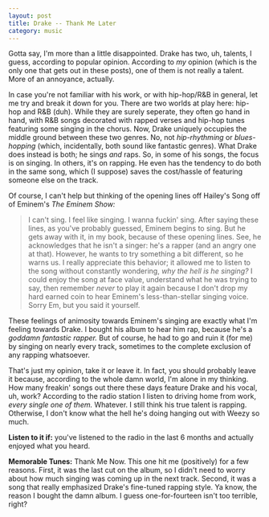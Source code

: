 ```yaml
---
layout: post
title: Drake -- Thank Me Later
category: music
---
```


Gotta say, I'm more than a little disappointed. Drake has two, uh, talents, I guess, according to popular opinion. According to *my* opinion (which is the only one that gets out in these posts), one of them is not really a talent. More of an annoyance, actually.

In case you're not familiar with his work, or with hip-hop/R&B in general, let me try and break it down for you. There are two worlds at play here: hip-hop and R&B (duh). While they are surely seperate, they often go hand in hand, with R&B songs decorated with rapped verses and hip-hop tunes featuring some singing in the chorus. Now, Drake uniquely occupies the middle ground between these two genres. No, not *hip-rhythming* or *blues-hopping* (which, incidentally, both sound like fantastic genres). What Drake does instead is both; he sings *and* raps. So, in some of his songs, the focus is on singing. In others, it's on rapping. He even has the tendency to do both in the same song, which (I suppose) saves the cost/hassle of featuring someone else on the track.

Of course, I can't help but thinking of the opening lines off Hailey's Song off of Eminem's *The Eminem Show:*
> I can't sing.
> I feel like singing.
> I wanna fuckin' sing.
After saying these lines, as you've probably guessed, Eminem begins to sing. But he gets away with it, in my book, because of these opening lines. See, he acknowledges that he isn't a singer: he's a rapper (and an angry one at that). However, he wants to try something a bit different, so he warns us. I really appreciate this behavior; it allowed me to listen to the song without constantly wondering, *why the hell is he singing?* I could enjoy the song at face value, understand what he was trying to say, then remember *never* to play it again because I don't drop my hard earned coin to hear Eminem's less-than-stellar singing voice. Sorry Em, but you said it yourself.

These feelings of animosity towards Eminem's singing are exactly what I'm feeling towards Drake. I bought his album to hear him rap, because he's a *goddamn fantastic rapper.* But of course, he had to go and ruin it (for me) by singing on nearly every track, sometimes to the complete exclusion of any rapping whatsoever.

That's just my opinion, take it or leave it. In fact, you should probably leave it because, according to the whole damn world, I'm alone in my thinking. How many freakin' songs out there these days feature Drake and his vocal, uh, work? According to the radio station I listen to driving home from work, *every single one of them.* Whatever. I still think his true talent is rapping. Otherwise, I don't know what the hell he's doing hanging out with Weezy so much.

**Listen to it if:** you've listened to the radio in the last 6 months and actually enjoyed what you heard.

**Memorable Tunes:** Thank Me Now. This one hit me (positively) for a few reasons. First, it was the last cut on the album, so I didn't need to worry about how much singing was coming up in the next track. Second, it was a song that really emphasized Drake's fine-tuned rapping style. Ya know, the reason I bought the damn album. I guess one-for-fourteen isn't too terrible, right?
